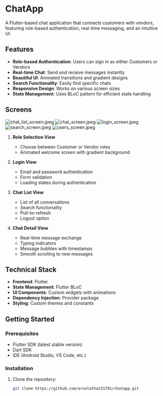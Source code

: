 # ChatApp

A Flutter-based chat application that connects customers with vendors, featuring role-based authentication, real-time messaging, and an intuitive UI.

## Features

- **Role-based Authentication**: Users can sign in as either Customers or Vendors
- **Real-time Chat**: Send and receive messages instantly
- **Beautiful UI**: Animated transitions and gradient designs
- **Search Functionality**: Easily find specific chats
- **Responsive Design**: Works on various screen sizes
- **State Management**: Uses BLoC pattern for efficient state handling

## Screens
![chat_list_screen.jpeg](assets/screenshots/chat_list_screen.jpeg)
![chat_screen.jpeg](assets/screenshots/chat_screen.jpeg)
![login_screen.jpeg](assets/screenshots/login_screen.jpeg)
![search_screen.jpeg](assets/screenshots/search_screen.jpeg)
![users_screen.jpeg](assets/screenshots/users_screen.jpeg)

1. **Role Selection View**
    - Choose between Customer or Vendor roles
    - Animated welcome screen with gradient background

2. **Login View**
    - Email and password authentication
    - Form validation
    - Loading states during authentication

3. **Chat List View**
    - List of all conversations
    - Search functionality
    - Pull-to-refresh
    - Logout option

4. **Chat Detail View**
    - Real-time message exchange
    - Typing indicators
    - Message bubbles with timestamps
    - Smooth scrolling to new messages

## Technical Stack

- **Frontend**: Flutter
- **State Management**: Flutter BLoC
- **UI Components**: Custom widgets with animations
- **Dependency Injection**: Provider package
- **Styling**: Custom themes and constants

## Getting Started

### Prerequisites

- Flutter SDK (latest stable version)
- Dart SDK
- IDE (Android Studio, VS Code, etc.)

### Installation

1. Clone the repository:
   ```bash
   git clone https://github.com/arunlatha231701/chatapp.git